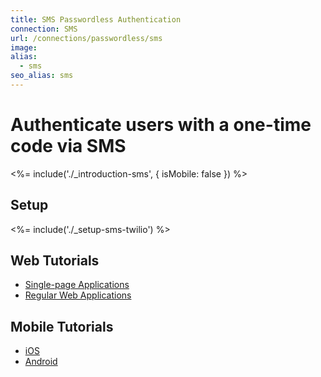 ```yaml
---
title: SMS Passwordless Authentication
connection: SMS
url: /connections/passwordless/sms
image:
alias:
  - sms
seo_alias: sms
---
```


# Authenticate users with a one-time code via SMS

<%= include('./_introduction-sms', { isMobile: false }) %>

## Setup

<%= include('./_setup-sms-twilio') %>

## Web Tutorials

 - [Single-page Applications](spa-sms)
 - [Regular Web Applications](regular-web-app-sms)

## Mobile Tutorials

 - [iOS](ios-sms-swift)
 - [Android](android-sms)
